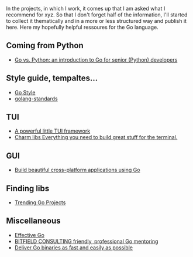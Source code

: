 In the projects, in which I work, it comes up that I am asked what I recommend for xyz. So that I don't forget half of the information, I'll started to collect it thematically and in a more or less structured way and publish it here.
Here my hopefully helpful ressoures for the Go language.

## Coming from Python
- [Go vs. Python: an introduction to Go for senior (Python) developers](https://www.augmentedmind.de/2023/01/22/go-vs-python-senior-developers/)

## Style guide, tempaltes...
- [Go Style](https://google.github.io/styleguide/go/index)
- [golang-standards](https://github.com/golang-standards)

## TUI
- [A powerful little TUI framework](https://github.com/charmbracelet/bubbletea)
- [Charm libs Everything you need to build great stuff for the terminal.](https://charm.sh/)

## GUI
- [Build beautiful cross-platform applications using Go](https://wails.io/)

## Finding libs
- [Trending Go Projects](https://www.libhunt.com/l/go)

## Miscellaneous

- [Effective Go](https://go.dev/doc/effective_go)
- [BITFIELD CONSULTING friendly, professional Go mentoring](https://bitfieldconsulting.com/golang)
- [Deliver Go binaries as fast and easily as possible](https://github.com/goreleaser/goreleaser)


